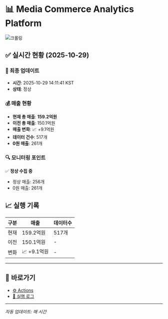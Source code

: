 # 📊 Media Commerce Analytics Platform

![크롤링](https://img.shields.io/badge/크롤링-정상-green)

## ✅ 실시간 현황 (2025-10-29)

### 📍 최종 업데이트
- **시간**: 2025-10-29 14:11:41 KST
- **상태**: 정상

### 💰 매출 현황
- **현재 총 매출**: **159.2억원**
- **이전 총 매출**: 150.1억원
- **매출 변화**: 📈 +9.1억원
- **데이터 건수**: 517개
- **0원 매출**: 261개

### 🔍 모니터링 포인트

✅ **정상 수집 중**
- 정상 매출: 256개
- 0원 매출: 261개


## 📈 실행 기록

| 구분 | 매출 | 데이터수 |
|------|------|----------|
| 현재 | 159.2억원 | 517개 |
| 이전 | 150.1억원 | - |
| 변화 | 📈 +9.1억원 | - |

---

## 🔗 바로가기

- [⚙️ Actions](../../actions)
- [📝 실행 로그](../../actions/workflows/daily_scraping.yml)

---

*자동 업데이트: 매 시간*
